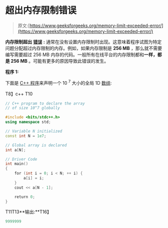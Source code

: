 # 超出内存限制错误

> 原文:[https://www.geeksforgeeks.org/memory-limit-exceeded-error/](https://www.geeksforgeeks.org/memory-limit-exceeded-error/)

**内存限制超出** [**错误**](https://www.geeksforgeeks.org/errors-in-cc/) **:** 通常在没有设置内存限制时出现。这意味着程序试图为特定问题分配超过内存限制的内存。例如，如果内存限制是 **256 MB** ，那么就不需要编写需要超过 256 MB 内存的代码。一般所有在线平台的内存限制都和**一样，都是 256 MB** 。可能有更多的原因导致此错误的发生。

**程序 1:**

下面是 [C++ 程序](https://www.geeksforgeeks.org/c-plus-plus/)来声明一个 10 <sup>7</sup> 大小的全局 1D [数组](https://www.geeksforgeeks.org/introduction-to-arrays/):

T8】c++ T10

```cpp
// C++ program to declare the array
// of size 10^7 globally

#include <bits/stdc++.h>
using namespace std;

// Variable N initialized
const int N = 1e7;

// Global array is declared
int a[N];

// Driver Code
int main()
{
    for (int i = 0; i < N; ++ i) {
        a[i] = i;
    }
    cout << a[N - 1];

    return 0;
}
```

T11T13**输出:**T16】

```cpp
9999999
```